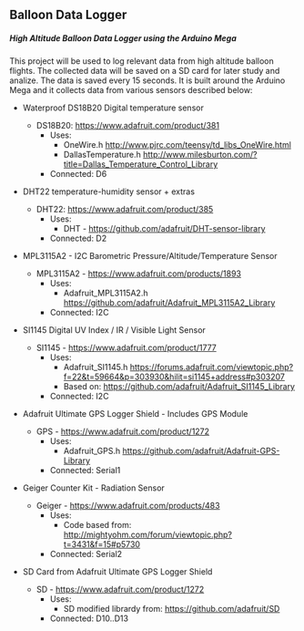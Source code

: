 ## Balloon Data Logger
##### High Altitude Balloon Data Logger using the Arduino Mega
This project will be used to log relevant data from high altitude balloon flights. The collected data will be saved on a SD card for later study and analize. The data is saved every 15 seconds.
It is built around the Arduino Mega and it collects data from various sensors described below: 

- Waterproof DS18B20 Digital temperature sensor
    - DS18B20: https://www.adafruit.com/product/381
        - Uses:
    	    - OneWire.h http://www.pjrc.com/teensy/td_libs_OneWire.html
	        - DallasTemperature.h http://www.milesburton.com/?title=Dallas_Temperature_Control_Library
        - Connected: D6


- DHT22 temperature-humidity sensor + extras
    - DHT22: https://www.adafruit.com/product/385
        - Uses: 
	       - DHT - https://github.com/adafruit/DHT-sensor-library
        - Connected: D2	

- MPL3115A2 - I2C Barometric Pressure/Altitude/Temperature Sensor	
    - MPL3115A2 - https://www.adafruit.com/products/1893
        - Uses: 
	        - Adafruit_MPL3115A2.h https://github.com/adafruit/Adafruit_MPL3115A2_Library
        - Connected: I2C 

- SI1145 Digital UV Index / IR / Visible Light Sensor
    -  SI1145 - https://www.adafruit.com/product/1777
        - Uses: 
	        - Adafruit_SI1145.h
	https://forums.adafruit.com/viewtopic.php?f=22&t=59664&p=303930&hilit=si1145+address#p303207
	        - Based on: https://github.com/adafruit/Adafruit_SI1145_Library
        - Connected: I2C

- Adafruit Ultimate GPS Logger Shield - Includes GPS Module		
    -  GPS - https://www.adafruit.com/product/1272
        - Uses:
	        - Adafruit_GPS.h https://github.com/adafruit/Adafruit-GPS-Library
        - Connected: Serial1
	
- Geiger Counter Kit - Radiation Sensor
    - Geiger - https://www.adafruit.com/products/483
        - Uses: 
		    - Code based from: http://mightyohm.com/forum/viewtopic.php?t=3431&f=15#p5730
        - Connected: Serial2

- SD Card from Adafruit Ultimate GPS Logger Shield 
    - SD - https://www.adafruit.com/product/1272
        - Uses:
            - SD modified librardy from: https://github.com/adafruit/SD
        - Connected: D10..D13
